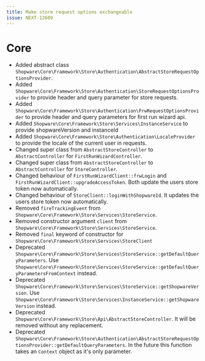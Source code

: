 ```yaml
---
title: Make store request options exchangeable
issue: NEXT-12609
---
```

# Core
* Added abstract class `Shopware\Core\Framework\Store\Authentication\AbstractStoreRequestOptionsProvider`.
* Added `Shopware\Core\Framework\Store\Authentication\StoreRequestOptionsProvider` to provide header and query parameter for store requests.
* Added `Shopware\Core\Framework\Store\Authentication\FrwRequestOptionsProvider` to provide header and query parameters for first run wizard api.
* Added `Shopware\Core\Framework\Store\Services\InstanceService` to provide shopwareVersion and instanceId
* Added `Shopware\Core\Framework\Store\Authentication\LocaleProvider` to provide the locale of the current user in requests.
* Changed super class from `AbstractStoreController` to `AbstractController` for `FirstRunWizardController`.
* Changed super class from `AbstractStoreController` to `AbstractController` for `StoreController`.
* Changed behaviour of `FirstRunWizardClient::frwLogin` and `FirstRunWizardClient::upgradeAccessToken`. Both update the users store token now automatically.
* Changed behaviour of `StoreClient::loginWithShopwareId`. It updates the users store token now automatically.
* Removed `fireTrackingEvent` from `Shopware\Core\Framework\Store\Services\StoreService`.
* Removed constructor argument `client` from `Shopware\Core\Framework\Store\Services\StoreService`.
* Removed `final` keyword of constructor for `Shopware\Core\Framework\Store\Services\StoreClient`
* Deprecated `Shopware\Core\Framework\Store\Services\StoreService::getDefaultQueryParameters`. Use `Shopware\Core\Framework\Store\Services\StoreService::getDefaultQueryParametersFromContext` instead.
* Deprecated `Shopware\Core\Framework\Store\Services\StoreService::getShopwareVersion`. Use `Shopware\Core\Framework\Store\Services\InstanceService::getShopwareVersion` instead.
* Deprecated `Shopware\Core\Framework\Store\Api\AbstractStoreController`. It will be removed without any replacement.
* Deprecated `Shopware\Core\Framework\Store\Authentication\AbstractStoreRequestOptionsProvider::getDefaultQueryParameters`. In the future this function takes an `Context` object as it's only parameter.